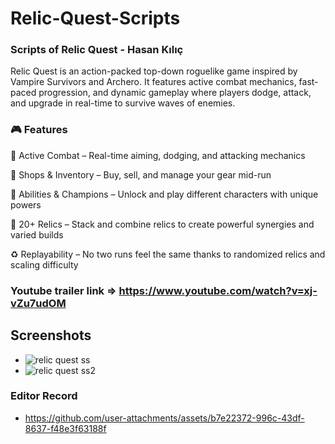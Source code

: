 # Relic-Quest-Scripts
### Scripts of Relic Quest - Hasan Kılıç

Relic Quest is an action-packed top-down roguelike game inspired by Vampire Survivors and Archero. It features active combat mechanics, fast-paced progression, and dynamic gameplay where players dodge, attack, and upgrade in real-time to survive waves of enemies.


### 🎮 Features
🧠 Active Combat – Real-time aiming, dodging, and attacking mechanics

🛒 Shops & Inventory – Buy, sell, and manage your gear mid-run

🧙 Abilities & Champions – Unlock and play different characters with unique powers

🧿 20+ Relics – Stack and combine relics to create powerful synergies and varied builds

♻️ Replayability – No two runs feel the same thanks to randomized relics and scaling difficulty

### Youtube trailer link => https://www.youtube.com/watch?v=xj-vZu7udOM
## Screenshots
- ![relic quest ss](https://github.com/user-attachments/assets/1dcdcc3d-bfa3-4a19-a892-9d243a9d9000)
- ![relic quest ss2](https://github.com/user-attachments/assets/6bcbb2c9-bddc-4323-b10f-649c333fdeb4)
### Editor Record 

- https://github.com/user-attachments/assets/b7e22372-996c-43df-8637-f48e3f63188f

